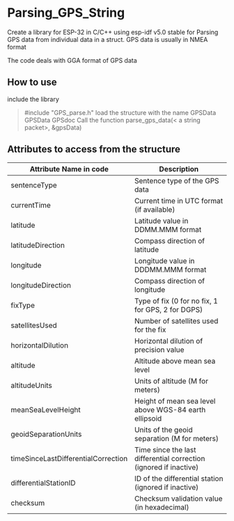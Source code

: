 # Parsing_GPS_String
Create a library for ESP-32 in C/C++ using esp-idf v5.0 stable for Parsing GPS data from individual data in a struct. GPS data is usually in NMEA format

The code deals with GGA format of GPS data

## How to use
include the library 
> #include "GPS_parse.h"
load the structure with the name GPSData
> GPSData GPSdoc
Call the function 
>parse_gps_data(< a string packet>, &gpsData)


## Attributes to access from the structure
| Attribute Name in code | Description |
|------------------------|-------------|
| sentenceType           | Sentence type of the GPS data |
| currentTime            | Current time in UTC format (if available) |
| latitude               | Latitude value in DDMM.MMM format |
| latitudeDirection      | Compass direction of latitude |
| longitude              | Longitude value in DDDMM.MMM format |
| longitudeDirection     | Compass direction of longitude |
| fixType                | Type of fix (0 for no fix, 1 for GPS, 2 for DGPS) |
| satellitesUsed         | Number of satellites used for the fix |
| horizontalDilution     | Horizontal dilution of precision value |
| altitude               | Altitude above mean sea level |
| altitudeUnits          | Units of altitude (M for meters) |
| meanSeaLevelHeight     | Height of mean sea level above WGS-84 earth ellipsoid |
| geoidSeparationUnits   | Units of the geoid separation (M for meters) |
| timeSinceLastDifferentialCorrection | Time since the last differential correction (ignored if inactive) |
| differentialStationID  | ID of the differential station (ignored if inactive) |
| checksum               | Checksum validation value (in hexadecimal) |
